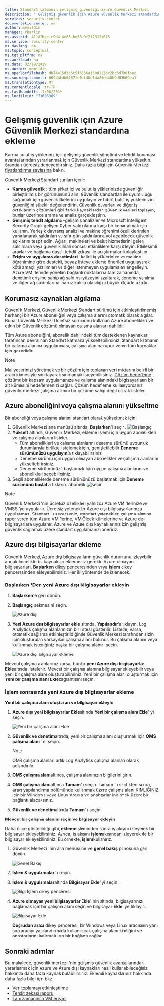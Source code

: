 ```yaml
---
title: Standart katmanın gelişmiş güvenliği-Azure Güvenlik Merkezi
description: " Gelişmiş güvenlik için Azure Güvenlik Merkezi standardına ekleme hakkında bilgi edinin. "
services: security-center
documentationcenter: na
author: memildin
manager: rkarlin
ms.assetid: 411d7bae-c9d4-4e83-be63-9f2f2312b075
ms.service: security-center
ms.devlang: na
ms.topic: conceptual
ms.tgt_pltfrm: na
ms.workload: na
ms.date: 02/19/2019
ms.author: memildin
ms.openlocfilehash: db74415d3c6c5f6636a150d212bc2bc3d790fbec
ms.sourcegitcommit: 609d4bdb0467fd0af40e14a86eb40b9d03669ea1
ms.translationtype: MT
ms.contentlocale: tr-TR
ms.lasthandoff: 11/06/2019
ms.locfileid: "73686389"
---
```

# <a name="onboarding-to-azure-security-center-standard-for-enhanced-security"></a>Gelişmiş güvenlik için Azure Güvenlik Merkezi standardına ekleme
Karma bulut iş yükleriniz için gelişmiş güvenlik yönetimi ve tehdit koruması avantajlarından yararlanmak için Güvenlik Merkezi standardına yükseltin. Standart ücretsiz deneyebilirsiniz. Daha fazla bilgi için Güvenlik Merkezi [fiyatlandırma sayfasına](https://azure.microsoft.com/pricing/details/security-center/) bakın.

Güvenlik Merkezi Standart şunları içerir:

- **Karma güvenlik** : tüm şirket içi ve bulut iş yüklerinizde güvenliğin birleştirilmiş bir görünümünü alın. Güvenlik standartları ile uyumluluğu sağlamak için güvenlik ilkelerini uygulayın ve hibrit bulut iş yüklerinizin güvenliğini sürekli değerlendirin. Güvenlik duvarları ve diğer iş ortaklarının çözümleri gibi farklı kaynaklardan güvenlik verileri toplayın, bunlar üzerinde arama ve analiz gerçekleştirin.
- **Gelişmiş tehdit algılama** -gelişmiş analizler ve Microsoft Intelligent Security Graph gelişen Cyber saldırılarına karşı bir kenar almak için kullanın. Yerleşik davranış analizi ve makine öğrenimi özelliklerinden yararlanarak saldırıları ve sıfır gün saldırılarına yol açabilecek güvenlik açıklarını tespit edin. Ağları, makineleri ve bulut hizmetlerini gelen saldırılara veya güvenlik ihlali sonrası etkinliklere karşı izleyin. Etkileşimli araçlar ve bağlama dayalı tehdit zekası ile araştırmaları kolaylaştırın.
- **Erişim ve uygulama denetimleri** -belirli iş yüklerinize ve makine öğrenimine göre destekli, beyaz listeye ekleme önerileri uygulayarak kötü amaçlı yazılımları ve diğer istenmeyen uygulamaları engelleyin. Azure VM 'lerinde yönetim bağlantı noktalarına tam zamanında, denetimli erişime sahip ağ saldırısı yüzeyini azaltarak, deneme yanılma ve diğer ağ saldırılarına maruz kalma olasılığını büyük ölçüde azaltır.

## <a name="detecting-unprotected-resources"></a>Korumasız kaynakları algılama
Güvenlik Merkezi, Güvenlik Merkezi Standart sürümü için etkinleştirilmemiş herhangi bir Azure aboneliğini veya çalışma alanını otomatik olarak algılar. Buna, Güvenlik Merkezi Ücretsiz sürümünü kullanan Azure abonelikleri ve etkin bir Güvenlik çözümü olmayan çalışma alanları dahildir.

Tüm Azure aboneliğini, abonelik dahilindeki tüm desteklenen kaynaklar tarafından devralınan Standart katmana yükseltebilirsiniz. Standart katmanın bir çalışma alanına uygulanması, çalışma alanına rapor veren tüm kaynaklar için geçerlidir.

> [!NOTE]
> Maliyetlerinizi yönetmek ve bir çözüm için toplanan veri miktarını belirli bir aracı kümesiyle sınırlayarak sınırlamak isteyebilirsiniz. [Çözüm hedefleme](../operations-management-suite/operations-management-suite-solution-targeting.md) , çözüme bir kapsam uygulamanıza ve çalışma alanındaki bilgisayarların bir alt kümesini hedeflemenizi sağlar. Çözüm hedefleme kullanıyorsanız, güvenlik merkezi çalışma alanını bir çözüme sahip değil olarak listeler.
>
>

## <a name="upgrade-an-azure-subscription-or-workspace"></a>Azure aboneliğini veya çalışma alanını yükseltme
Bir aboneliği veya çalışma alanını standart olarak yükseltmek için:
1. Güvenlik Merkezi ana menüsü altında, **Başlarken**’i seçin.
  ![Başlangıç](./media/security-center-onboarding/get-started.png)
2. **Yükselt** altında, Güvenlik Merkezi, ekleme işlemi için uygun abonelikleri ve çalışma alanlarını listeler. 
   - Tüm abonelikleri ve çalışma alanlarını deneme sürümü uygunluk durumlarıyla birlikte listelemek için, genişletilebilir **Deneme sürümünüzü uygulayın**’a tıklayabilirsiniz.
   -    Deneme sürümü için uygun olmayan abonelikler ve çalışma alanlarını yükseltebilirsiniz.
   -    Deneme sürümünüzü başlatmak için uygun çalışma alanlarını ve abonelikleri seçebilirsiniz.
3.  Seçili aboneliklerde deneme sürümünüzü başlatmak için **Deneme sürümünü başlat**’a tıklayın.
  abonelik ![seçin](./media/security-center-onboarding/select-subscription.png)


   > [!NOTE]
   > Güvenlik Merkezi 'nin ücretsiz özellikleri yalnızca Azure VM 'lerinize ve VMSS 'ye uygulanır. Ücretsiz yetenekler Azure dışı bilgisayarlarınıza uygulanmaz. Standart ' ı seçerseniz, standart yetenekler, çalışma alanına rapor veren tüm Azure VM 'lerine, VM Ölçek kümelerine ve Azure dışı bilgisayarlara uygulanır. Azure ve Azure dışı kaynaklarınız için gelişmiş güvenlik sağlamak üzere standart uygulamanızı öneririz.
   >

## <a name="onboard-non-azure-computers"></a>Azure dışı bilgisayarlar ekleme
Güvenlik Merkezi, Azure dışı bilgisayarların güvenlik durumunu izleyebilir ancak öncelikle bu kaynakları eklemeniz gerekir. Azure olmayan bilgisayarları, **Başlarken** dikey penceresinden veya **işlem** dikey penceresinden ekleyebilirsiniz. Her iki yöntemde de izlenecek.

### <a name="add-new-non-azure-computers-from-getting-started"></a>**Başlarken** 'Den yeni Azure dışı bilgisayarlar ekleyin

1. **Başlarken**'e geri dönün.
2. **Başlangıç** sekmesini seçin.

   ![Azure dışı](./media/security-center-onboarding/non-azure.png)

3. **Yeni Azure dışı bilgisayarlar ekle** altında, **Yapılandır**’a tıklayın. Log Analytics çalışma alanlarınızın bir listesi gösterilir. Listede, varsa, otomatik sağlama etkinleştirildiğinde Güvenlik Merkezi tarafından sizin için oluşturulan varsayılan çalışma alanı bulunur. Bu çalışma alanını veya kullanmak istediğiniz başka bir çalışma alanını seçin.

   ![Azure dışı bilgisayar ekleme][7]

Mevcut çalışma alanlarınız varsa, bunlar **yeni Azure dışı bilgisayarlar Ekle**altında listelenir. Mevcut bir çalışma alanına bilgisayar ekleyebilir veya yeni bir çalışma alanı oluşturabilirsiniz. Yeni bir çalışma alanı oluşturmak için **Yeni bir çalışma alanı Ekle**bağlantısını seçin.

### <a name="add-new-non-azure-computers-from-compute"></a>**İşlem** sonrasında yeni Azure dışı bilgisayarlar ekleme

**Yeni bir çalışma alanı oluşturun ve bilgisayar ekleyin**

1. **Azure dışı yeni bilgisayarlar Ekle**altında **Yeni bir çalışma alanı Ekle**' yi seçin.

   ![Yeni bir çalışma alanı Ekle][4]

2. **Güvenlik ve denetim**altında, yeni bir çalışma alanı oluşturmak Için **OMS çalışma alanı** ' nı seçin.
   > [!NOTE]
   > OMS çalışma alanları artık Log Analytics çalışma alanları olarak adlandırılır.
3. **OMS çalışma alanı**altında, çalışma alanınızın bilgilerini girin.
4. **OMS çalışma alanı**altında **Tamam**' ı seçin. Tamam ' ı seçtikten sonra, aracı yapılandırma bölümünde kullanmak üzere çalışma alanı KIMLIĞINIZ için bir Windows veya Linux Aracısı ve anahtarlar indirmek üzere bir bağlantı alacaksınız.
5. **Güvenlik ve denetim**altında **Tamam**' ı seçin.

**Mevcut bir çalışma alanını seçin ve bilgisayar ekleyin**

Daha önce gösterildiği gibi, **ekleme**işleminden sonra iş akışını izleyerek bir bilgisayar ekleyebilirsiniz. Ayrıca, iş akışını **işlem**akışından izleyerek de bir bilgisayar ekleyebilirsiniz. Bu örnekte, **işlem**kullanırız.

1. Güvenlik Merkezi 'nin ana menüsüne ve **genel bakış** panosuna geri dönün.

   ![Genel Bakış][5]

2. **İşlem & uygulamalar**' ı seçin.
3. **İşlem & uygulamalar**altında **Bilgisayar Ekle**' yi seçin.

   ![Bilgi İşlem dikey penceresi][6]

4. **Azure olmayan yeni bilgisayarlar Ekle**' nin altında, bilgisayarınızı bağlamak için bir çalışma alanı seçin ve bilgisayar **Ekle**' ye tıklayın.

   ![Bilgisayar Ekle][7]

   **Doğrudan aracı** dikey penceresi, bir Windows veya Linux aracısının yanı sıra aracıyı yapılandırmada kullanılacak çalışma alanı kimliğini ve anahtarlarını indirmek için bir bağlantı sağlar.

## <a name="next-steps"></a>Sonraki adımlar
Bu makalede, güvenlik merkezi 'nin gelişmiş güvenlik avantajlarından yararlanmak için Azure ve Azure dışı kaynakları nasıl kullanabileceğiniz hakkında daha fazla kaynak bulabilirsiniz. Eklendi kaynaklarınız hakkında daha fazla bilgi için bkz.

- [Veri toplamayı etkinleştirme](security-center-enable-data-collection.md)
- [Tehdit zekası raporu](security-center-threat-report.md)
- [Tam zamanında VM erişimi](security-center-just-in-time.md)

<!--Image references-->
[1]: ./media/security-center-onboarding/onboard.png
[2]: ./media/security-center-onboarding/onboard-subscription.png
[3]: ./media/security-center-onboarding/get-started.png
[4]: ./media/security-center-onboarding/create-workspace.png
[5]: ./media/security-center-onboarding/overview.png
[6]: ./media/security-center-onboarding/compute-blade.png
[7]: ./media/security-center-onboarding/add-computer.png
[8]: ./media/security-center-onboarding/onboard-workspace.png
